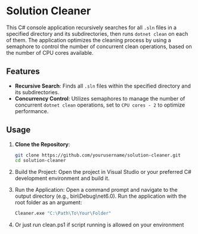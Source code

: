 # Solution Cleaner

This C# console application recursively searches for all `.sln` files in a specified directory and its subdirectories, then runs `dotnet clean` on each of them. The application optimizes the cleaning process by using a semaphore to control the number of concurrent clean operations, based on the number of CPU cores available.

## Features

- **Recursive Search**: Finds all `.sln` files within the specified directory and its subdirectories.
- **Concurrency Control**: Utilizes semaphores to manage the number of concurrent `dotnet clean` operations, set to `CPU cores - 2` to optimize performance.

## Usage

1. **Clone the Repository**:
   ```sh
   git clone https://github.com/yourusername/solution-cleaner.git
   cd solution-cleaner
2. Build the Project:
Open the project in Visual Studio or your preferred C# development environment and build it.

3. Run the Application:
Open a command prompt and navigate to the output directory (e.g., bin\Debug\net6.0). Run the application with the root folder as an argument:

	```sh
	Cleaner.exe "C:\Path\To\Your\Folder"

4. Or just run clean.ps1 if script running is allowed on your environment